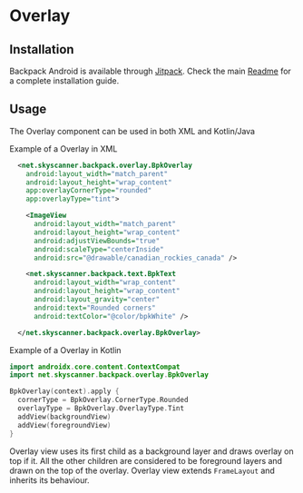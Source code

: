 # Overlay

## Installation

Backpack Android is available through [Jitpack](https://jitpack.io/#Skyscanner/backpack-android). Check the main [Readme](https://github.com/skyscanner/backpack-android#installation) for a complete installation guide.

## Usage

The Overlay component can be used in both XML and Kotlin/Java

Example of a Overlay in XML

```xml
  <net.skyscanner.backpack.overlay.BpkOverlay
    android:layout_width="match_parent"
    android:layout_height="wrap_content"
    app:overlayCornerType="rounded"
    app:overlayType="tint">

    <ImageView
      android:layout_width="match_parent"
      android:layout_height="wrap_content"
      android:adjustViewBounds="true"
      android:scaleType="centerInside"
      android:src="@drawable/canadian_rockies_canada" />

    <net.skyscanner.backpack.text.BpkText
      android:layout_width="wrap_content"
      android:layout_height="wrap_content"
      android:layout_gravity="center"
      android:text="Rounded corners"
      android:textColor="@color/bpkWhite" />

  </net.skyscanner.backpack.overlay.BpkOverlay>
```

Example of a Overlay in Kotlin

```Kotlin
import androidx.core.content.ContextCompat
import net.skyscanner.backpack.overlay.BpkOverlay

BpkOverlay(context).apply {
  cornerType = BpkOverlay.CornerType.Rounded
  overlayType = BpkOverlay.OverlayType.Tint
  addView(backgroundView)
  addView(foregroundView)
}
```

Overlay view uses its first child as a background layer and draws
overlay on top if it. All the other children are considered to be
foreground layers and drawn on the top of the overlay. Overlay view
extends `FrameLayout` and inherits its behaviour.

